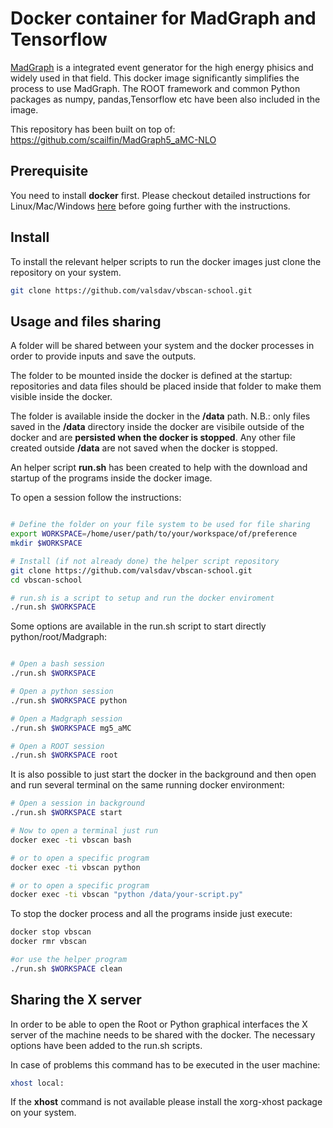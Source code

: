 # Docker container for MadGraph and Tensorflow

[MadGraph](https://launchpad.net/mg5amcnlo) is a integrated event generator for the high energy phisics and
widely used in that field. This docker image significantly simplifies the process to use MadGraph.
The ROOT framework and common Python packages as numpy, pandas,Tensorflow etc have been also included in the image. 

This repository has been built on top of: https://github.com/scailfin/MadGraph5_aMC-NLO

## Prerequisite

You need to install **docker** first. Please  checkout detailed instructions for Linux/Mac/Windows [here](https://docs.docker.com/install/) before going further with the instructions.

## Install

To install the relevant helper scripts to run the docker images just clone the repository on your system.

```bash
git clone https://github.com/valsdav/vbscan-school.git
```

## Usage and files sharing

A folder will be shared between your system and the docker processes in order to provide inputs and save the outputs. 

The folder to be mounted inside the docker is defined at the startup: repositories and data files should be placed inside that folder to make them visible inside the docker.

The folder is available inside the docker in the  **/data** path.  N.B.: only files saved in the **/data** directory inside the docker are visibile outside of the docker and are **persisted when the docker is stopped**.  Any other file created outside **/data** are not saved when the docker is stopped.

An helper script **run.sh** has been created to help with the download and startup of the programs inside the docker image. 

To open a session follow the instructions:

```bash

# Define the folder on your file system to be used for file sharing
export WORKSPACE=/home/user/path/to/your/workspace/of/preference
mkdir $WORKSPACE

# Install (if not already done) the helper script repository
git clone https://github.com/valsdav/vbscan-school.git
cd vbscan-school

# run.sh is a script to setup and run the docker enviroment
./run.sh $WORKSPACE 

```

Some options are available in the run.sh script to start directly python/root/Madgraph:

```bash 

# Open a bash session
./run.sh $WORKSPACE 

# Open a python session
./run.sh $WORKSPACE python

# Open a Madgraph session
./run.sh $WORKSPACE mg5_aMC

# Open a ROOT session
./run.sh $WORKSPACE root
```

It is also possible to just start the docker in the background and then open and run several terminal on the same running docker environment:

```bash
# Open a session in background
./run.sh $WORKSPACE start

# Now to open a terminal just run
docker exec -ti vbscan bash

# or to open a specific program
docker exec -ti vbscan python

# or to open a specific program
docker exec -ti vbscan "python /data/your-script.py"
```

To stop the docker process and all the programs inside just execute:

```bash
docker stop vbscan
docker rmr vbscan

#or use the helper program
./run.sh $WORKSPACE clean
```


## Sharing the X server

In order to be able to open the Root or Python graphical interfaces the X server of the machine needs to be shared with the docker. 
The necessary options have been added to the run.sh scripts. 

In case of problems this command has to be executed in the user machine: 

```bash
xhost local:
```

If the **xhost** command is not available please install the xorg-xhost package on your system.
